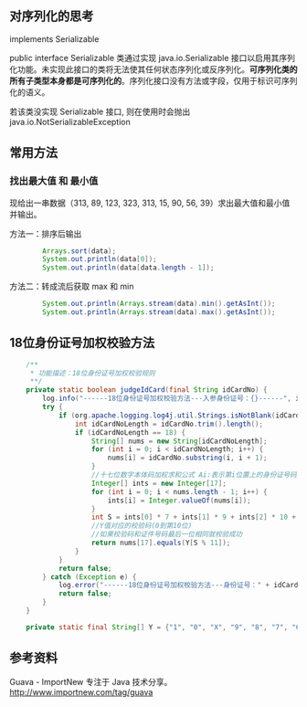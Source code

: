 ## 对序列化的思考

implements Serializable

public interface Serializable
类通过实现 java.io.Serializable 接口以启用其序列化功能。未实现此接口的类将无法使其任何状态序列化或反序列化。**可序列化类的所有子类型本身都是可序列化的**。序列化接口没有方法或字段，仅用于标识可序列化的语义。

若该类没实现 Serializable 接口, 则在使用时会抛出 java.io.NotSerializableException

## 常用方法

### 找出最大值 和 最小值

现给出一串数据（313, 89, 123, 323, 313, 15, 90, 56, 39）求出最大值和最小值并输出。

方法一：排序后输出
```java
        Arrays.sort(data);
        System.out.println(data[0]);
        System.out.println(data[data.length - 1]);
```

方法二：转成流后获取 max 和 min
```java
        System.out.println(Arrays.stream(data).min().getAsInt());
        System.out.println(Arrays.stream(data).max().getAsInt());
```

## 18位身份证号加权校验方法

```java
    /**
     * 功能描述：18位身份证号加权校验规则
     **/
    private static boolean judgeIdCard(final String idCardNo) {
        log.info("------18位身份证号加权校验方法---入参身份证号：{}------", idCardNo);
        try {
            if (org.apache.logging.log4j.util.Strings.isNotBlank(idCardNo)) {
                int idCardNoLength = idCardNo.trim().length();
                if (idCardNoLength == 18) {
                    String[] nums = new String[idCardNoLength];
                    for (int i = 0; i < idCardNoLength; i++) {
                        nums[i] = idCardNo.substring(i, i + 1);
                    }
                    //十七位数字本体码加权求和公式 Ai:表示第i位置上的身份证号码数值；   Wi:表示第i位置上的加权因子； S =Sum( Ai * Wi) 注i = 1, ... , 17（号码从左向右）      Y = mod(S, 11)
                    Integer[] ints = new Integer[17];
                    for (int i = 0; i < nums.length - 1; i++) {
                        ints[i] = Integer.valueOf(nums[i]);
                    }
                    int S = ints[0] * 7 + ints[1] * 9 + ints[2] * 10 + ints[3] * 5 + ints[4] * 8 + ints[5] * 4 + ints[6] * 2 + ints[7] + ints[8] * 6 + ints[9] * 3 + ints[10] * 7 + ints[11] * 9 + ints[12] * 10 + ints[13] * 5 + ints[14] * 8 + ints[15] * 4 + ints[16] * 2;
                    //Y值对应的校验码(0到第10位)
                    //如果校验码和证件号码最后一位相同就校验成功
                    return nums[17].equals(Y[S % 11]);
                }
            }
            return false;
        } catch (Exception e) {
            log.error("------18位身份证号加权校验方法---身份证号：" + idCardNo + "---发生异常：", e);
            return false;
        }
    }

    private static final String[] Y = {"1", "0", "X", "9", "8", "7", "6", "5", "4", "3", "2"};
```

## 参考资料

Guava - ImportNew 专注于 Java 技术分享。
http://www.importnew.com/tag/guava
